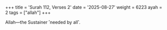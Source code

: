 +++
title = 'Surah 112, Verses 2'
date = '2025-08-27'
weight = 6223
ayah = 2
tags = ["allah"]
+++

Allah—the Sustainer ˹needed by all˺.